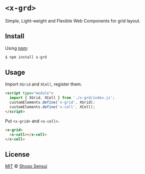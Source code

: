 # `<x-grd>`

Simple, Light-weight and Flexible Web Components for grid layout.

## Install

Using [npm](https://www.npmjs.org/package/x-grd):

```sh
$ npm install x-grd
```

## Usage

Import `XGrid` and `XCell`, register them.

```html
<script type="module">
  import { XGrid, XCell } from './x-grd/index.js';
  customElements.define('x-grid', XGrid);
  customElements.define('x-cell', XCell);
</script>
```

Put `<x-grid>` and `<x-cell>`.

```html
<x-grid>
  <x-cell></x-cell>
</x-cell>
```

## License

[MIT](https://1000ch.mit-license.org) © [Shogo Sensui](https://github.com/1000ch)
